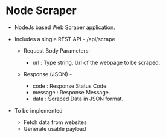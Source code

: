# Node Scraper

* NodeJs based Web Scraper application.

* Includes a single REST API - /api/scrape
    * Request Body Parameters-
        * url : Type string, Url of the webpage to be scraped.
        
    * Response (JSON) -
        * code : Response Status Code.
        * message : Response Message.
        * data : Scraped Data in JSON format. 
* To be implemented
   * Fetch data from websites
   * Generate usable payload
